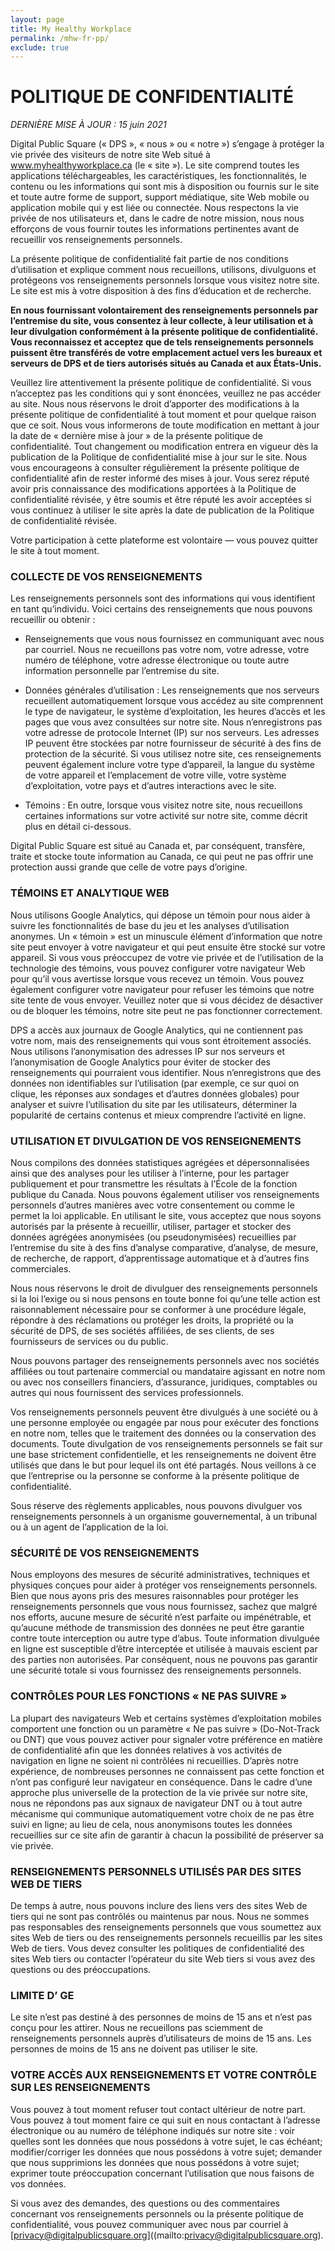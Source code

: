 ```yaml
---
layout: page
title: My Healthy Workplace
permalink: /mhw-fr-pp/
exclude: true
---
```


# **POLITIQUE DE CONFIDENTIALITÉ**

_DERNIÈRE MISE À JOUR : 15 juin 2021_

Digital Public Square (« DPS », « nous » ou « notre ») s’engage à protéger la vie privée des visiteurs de notre site Web situé à www.myhealthyworkplace.ca (le « site »). Le site comprend toutes les applications téléchargeables, les caractéristiques, les fonctionnalités, le contenu ou les informations qui sont mis à disposition ou fournis sur le site et toute autre forme de support, support médiatique, site Web mobile ou application mobile qui y est liée ou connectée. Nous respectons la vie privée de nos utilisateurs et, dans le cadre de notre mission, nous nous efforçons de vous fournir toutes les informations pertinentes avant de recueillir vos renseignements personnels.

La présente politique de confidentialité fait partie de nos conditions d’utilisation et explique comment nous recueillons, utilisons, divulguons et protégeons vos renseignements personnels lorsque vous visitez notre site. Le site est mis à votre disposition à des fins d’éducation et de recherche.

**En nous fournissant volontairement des renseignements personnels par l’entremise du site, vous consentez à leur collecte, à leur utilisation et à leur divulgation conformément à la présente politique de confidentialité. Vous reconnaissez et acceptez que de tels renseignements personnels puissent être transférés de votre emplacement actuel vers les bureaux et serveurs de DPS et de tiers autorisés situés au Canada et aux États-Unis.**

Veuillez lire attentivement la présente politique de confidentialité. Si vous n’acceptez pas les conditions qui y sont énoncées, veuillez ne pas accéder au site. Nous nous réservons le droit d’apporter des modifications à la présente politique de confidentialité à tout moment et pour quelque raison que ce soit. Nous vous informerons de toute modification en mettant à jour la date de « dernière mise à jour » de la présente politique de confidentialité. Tout changement ou modification entrera en vigueur dès la publication de la Politique de confidentialité mise à jour sur le site. Nous vous encourageons à consulter régulièrement la présente politique de confidentialité afin de rester informé des mises à jour. Vous serez réputé avoir pris connaissance des modifications apportées à la Politique de confidentialité révisée, y être soumis et être réputé les avoir acceptées si vous continuez à utiliser le site après la date de publication de la Politique de confidentialité révisée.

Votre participation à cette plateforme est volontaire — vous pouvez quitter le site à tout moment.

### **COLLECTE DE VOS RENSEIGNEMENTS**

Les renseignements personnels sont des informations qui vous identifient en tant qu’individu. Voici certains des renseignements que nous pouvons recueillir ou obtenir :

- Renseignements que vous nous fournissez en communiquant avec nous par courriel. Nous ne recueillons pas votre nom, votre adresse, votre numéro de téléphone, votre adresse électronique ou toute autre information personnelle par l’entremise du site.

- Données générales d’utilisation : Les renseignements que nos serveurs recueillent automatiquement lorsque vous accédez au site comprennent le type de navigateur, le système d’exploitation, les heures d’accès et les pages que vous avez consultées sur notre site. Nous n’enregistrons pas votre adresse de protocole Internet (IP) sur nos serveurs. Les adresses IP peuvent être stockées par notre fournisseur de sécurité à des fins de protection de la sécurité. Si vous utilisez notre site, ces renseignements peuvent également inclure votre type d’appareil, la langue du système de votre appareil et l’emplacement de votre ville, votre système d’exploitation, votre pays et d’autres interactions avec le site.

- Témoins : En outre, lorsque vous visitez notre site, nous recueillons certaines informations sur votre activité sur notre site, comme décrit plus en détail ci-dessous.

Digital Public Square est situé au Canada et, par conséquent, transfère, traite et stocke toute information au Canada, ce qui peut ne pas offrir une protection aussi grande que celle de votre pays d’origine.

### **TÉMOINS ET ANALYTIQUE WEB**

Nous utilisons Google Analytics, qui dépose un témoin pour nous aider à suivre les fonctionnalités de base du jeu et les analyses d’utilisation anonymes. Un « témoin » est un minuscule élément d’information que notre site peut envoyer à votre navigateur et qui peut ensuite être stocké sur votre appareil. Si vous vous préoccupez de votre vie privée et de l’utilisation de la technologie des témoins, vous pouvez configurer votre navigateur Web pour qu’il vous avertisse lorsque vous recevez un témoin. Vous pouvez également configurer votre navigateur pour refuser les témoins que notre site tente de vous envoyer. Veuillez noter que si vous décidez de désactiver ou de bloquer les témoins, notre site peut ne pas fonctionner correctement.

DPS a accès aux journaux de Google Analytics, qui ne contiennent pas votre nom, mais des renseignements qui vous sont étroitement associés. Nous utilisons l’anonymisation des adresses IP sur nos serveurs et l’anonymisation de Google Analytics pour éviter de stocker des renseignements qui pourraient vous identifier. Nous n’enregistrons que des données non identifiables sur l’utilisation (par exemple, ce sur quoi on clique, les réponses aux sondages et d’autres données globales) pour analyser et suivre l’utilisation du site par les utilisateurs, déterminer la popularité de certains contenus et mieux comprendre l’activité en ligne.

### **UTILISATION ET DIVULGATION DE VOS RENSEIGNEMENTS**

Nous compilons des données statistiques agrégées et dépersonnalisées ainsi que des analyses pour les utiliser à l’interne, pour les partager publiquement et pour transmettre les résultats à l’École de la fonction publique du Canada. Nous pouvons également utiliser vos renseignements personnels d’autres manières avec votre consentement ou comme le permet la loi applicable. En utilisant le site, vous acceptez que nous soyons autorisés par la présente à recueillir, utiliser, partager et stocker des données agrégées anonymisées (ou pseudonymisées) recueillies par l’entremise du site à des fins d’analyse comparative, d’analyse, de mesure, de recherche, de rapport, d’apprentissage automatique et à d’autres fins commerciales.

Nous nous réservons le droit de divulguer des renseignements personnels si la loi l’exige ou si nous pensons en toute bonne foi qu’une telle action est raisonnablement nécessaire pour se conformer à une procédure légale, répondre à des réclamations ou protéger les droits, la propriété ou la sécurité de DPS, de ses sociétés affiliées, de ses clients, de ses fournisseurs de services ou du public.

Nous pouvons partager des renseignements personnels avec nos sociétés affiliées ou tout partenaire commercial ou mandataire agissant en notre nom ou avec nos conseillers financiers, d’assurance, juridiques, comptables ou autres qui nous fournissent des services professionnels.

Vos renseignements personnels peuvent être divulgués à une société ou à une personne employée ou engagée par nous pour exécuter des fonctions en notre nom, telles que le traitement des données ou la conservation des documents. Toute divulgation de vos renseignements personnels se fait sur une base strictement confidentielle, et les renseignements ne doivent être utilisés que dans le but pour lequel ils ont été partagés. Nous veillons à ce que l’entreprise ou la personne se conforme à la présente politique de confidentialité.

Sous réserve des règlements applicables, nous pouvons divulguer vos renseignements personnels à un organisme gouvernemental, à un tribunal ou à un agent de l’application de la loi.

### **SÉCURITÉ DE VOS RENSEIGNEMENTS**

Nous employons des mesures de sécurité administratives, techniques et physiques conçues pour aider à protéger vos renseignements personnels. Bien que nous ayons pris des mesures raisonnables pour protéger les renseignements personnels que vous nous fournissez, sachez que malgré nos efforts, aucune mesure de sécurité n’est parfaite ou impénétrable, et qu’aucune méthode de transmission des données ne peut être garantie contre toute interception ou autre type d’abus. Toute information divulguée en ligne est susceptible d’être interceptée et utilisée à mauvais escient par des parties non autorisées. Par conséquent, nous ne pouvons pas garantir une sécurité totale si vous fournissez des renseignements personnels.

### **CONTRÔLES POUR LES FONCTIONS « NE PAS SUIVRE »**

La plupart des navigateurs Web et certains systèmes d’exploitation mobiles comportent une fonction ou un paramètre « Ne pas suivre » (Do-Not-Track ou DNT) que vous pouvez activer pour signaler votre préférence en matière de confidentialité afin que les données relatives à vos activités de navigation en ligne ne soient ni contrôlées ni recueillies. D’après notre expérience, de nombreuses personnes ne connaissent pas cette fonction et n’ont pas configuré leur navigateur en conséquence. Dans le cadre d’une approche plus universelle de la protection de la vie privée sur notre site, nous ne répondons pas aux signaux de navigateur DNT ou à tout autre mécanisme qui communique automatiquement votre choix de ne pas être suivi en ligne; au lieu de cela, nous anonymisons toutes les données recueillies sur ce site afin de garantir à chacun la possibilité de préserver sa vie privée.

### **RENSEIGNEMENTS PERSONNELS UTILISÉS PAR DES SITES WEB DE TIERS**

De temps à autre, nous pouvons inclure des liens vers des sites Web de tiers qui ne sont pas contrôlés ou maintenus par nous. Nous ne sommes pas responsables des renseignements personnels que vous soumettez aux sites Web de tiers ou des renseignements personnels recueillis par les sites Web de tiers. Vous devez consulter les politiques de confidentialité des sites Web tiers ou contacter l’opérateur du site Web tiers si vous avez des questions ou des préoccupations.

### **LIMITE D’ GE**

Le site n’est pas destiné à des personnes de moins de 15 ans et n’est pas conçu pour les attirer. Nous ne recueillons pas sciemment de renseignements personnels auprès d’utilisateurs de moins de 15 ans. Les personnes de moins de 15 ans ne doivent pas utiliser le site.

### **VOTRE ACCÈS AUX RENSEIGNEMENTS ET VOTRE CONTRÔLE SUR LES RENSEIGNEMENTS**

Vous pouvez à tout moment refuser tout contact ultérieur de notre part. Vous pouvez à tout moment faire ce qui suit en nous contactant à l’adresse électronique ou au numéro de téléphone indiqués sur notre site : voir quelles sont les données que nous possédons à votre sujet, le cas échéant; modifier/corriger les données que nous possédons à votre sujet; demander que nous supprimions les données que nous possédons à votre sujet; exprimer toute préoccupation concernant l’utilisation que nous faisons de vos données.

Si vous avez des demandes, des questions ou des commentaires concernant vos renseignements personnels ou la présente politique de confidentialité, vous pouvez communiquer avec nous par courriel à [privacy@digitalpublicsquare.org]((mailto:privacy@digitalpublicsquare.org).
